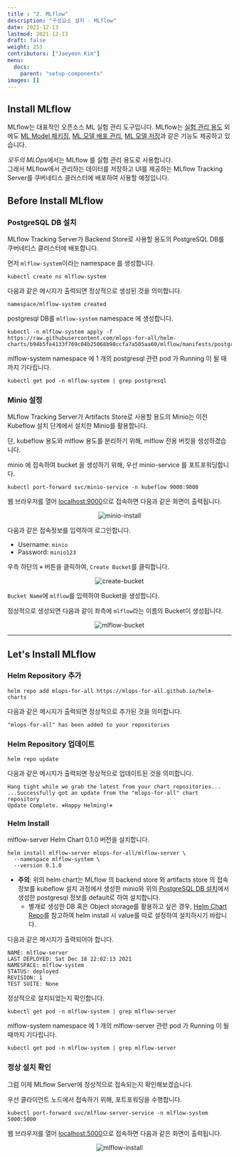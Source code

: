 ```yaml
---
title : "2. MLflow"
description: "구성요소 설치 - MLflow"
date: 2021-12-13
lastmod: 2021-12-13
draft: false
weight: 253
contributors: ["Jaeyeon Kim"]
menu:
  docs:
    parent: "setup-components"
images: []
---
```


## Install MLflow

MLflow는 대표적인 오픈소스 ML 실험 관리 도구입니다. MLflow는 [실험 관리 용도](https://mlflow.org/docs/latest/tracking.html#tracking) 외에도 [ML Model 패키징](https://mlflow.org/docs/latest/projects.html#projects), [ML 모델 배포 관리](https://mlflow.org/docs/latest/models.html#models), [ML 모델 저장](https://mlflow.org/docs/latest/model-registry.html#registry)과 같은 기능도 제공하고 있습니다.

*모두의 MLOps*에서는 MLflow 를 실험 관리 용도로 사용합니다.  
그래서 MLflow에서 관리하는 데이터를 저장하고 UI를 제공하는 MLflow Tracking Server를 쿠버네티스 클러스터에 배포하여 사용할 예정입니다.

## Before Install MLflow

### PostgreSQL DB 설치

MLflow Tracking Server가 Backend Store로 사용할 용도의 PostgreSQL DB를 쿠버네티스 클러스터에 배포합니다.

먼저 `mlflow-system`이라는 namespace 를 생성합니다.

```text
kubectl create ns mlflow-system
```

다음과 같은 메시지가 출력되면 정상적으로 생성된 것을 의미합니다.

```text
namespace/mlflow-system created
```

postgresql DB를 `mlflow-system` namespace 에 생성합니다.

```text
kubectl -n mlflow-system apply -f https://raw.githubusercontent.com/mlops-for-all/helm-charts/b94b5fe4133f769c04b25068b98ccfa7a505aa60/mlflow/manifests/postgres.yaml 
```

mlflow-system namespace 에 1 개의 postgresql 관련 pod 가 Running 이 될 때까지 기다립니다.

```text
kubectl get pod -n mlflow-system | grep postgresql
```

### Minio 설정

MLflow Tracking Server가 Artifacts Store로 사용할 용도의 Minio는 이전 Kubeflow 설치 단계에서 설치한 Minio를 활용합니다.

단, kubeflow 용도와 mlflow 용도를 분리하기 위해, mlflow 전용 버킷을 생성하겠습니다.

minio 에 접속하여 bucket 을 생성하기 위해, 우선 minio-service 를 포트포워딩합니다.

```text
kubectl port-forward svc/minio-service -n kubeflow 9000:9000
```

웹 브라우저를 열어 [localhost:9000](http://localhost:9000)으로 접속하면 다음과 같은 화면이 출력됩니다.

<p align="center">
  <img src="/images/docs/setup-modules/minio-install.png" title="minio-install"/>
</p>

다음과 같은 접속정보를 입력하여 로그인합니다.

- Username: `minio`
- Password: `minio123`

우측 하단의 **`+`** 버튼을 클릭하여, `Create Bucket`를 클릭합니다.

<p align="center">
  <img src="/images/docs/setup-modules/create-bucket.png" title="create-bucket"/>
</p>

`Bucket Name`에 `mlflow`를 입력하여 Bucket을 생성합니다.

정상적으로 생성되면 다음과 같이 좌측에 `mlflow`라는 이름의 Bucket이 생성됩니다.

<p align="center">
  <img src="/images/docs/setup-modules/mlflow-bucket.png" title="mlflow-bucket"/>
</p>

---

## Let's Install MLflow

### Helm Repository 추가

```text
helm repo add mlops-for-all https://mlops-for-all.github.io/helm-charts
```

다음과 같은 메시지가 출력되면 정상적으로 추가된 것을 의미합니다.

```text
"mlops-for-all" has been added to your repositories
```

### Helm Repository 업데이트

```text
helm repo update
```

다음과 같은 메시지가 출력되면 정상적으로 업데이트된 것을 의미합니다.

```text
Hang tight while we grab the latest from your chart repositories...
...Successfully got an update from the "mlops-for-all" chart repository
Update Complete. ⎈Happy Helming!⎈
```

### Helm Install

mlflow-server Helm Chart 0.1.0 버전을 설치합니다.

```text
helm install mlflow-server mlops-for-all/mlflow-server \
  --namespace mlflow-system \
  --version 0.1.0
```

- **주의**: 위의 helm chart는 MLflow 의 backend store 와 artifacts store 의 접속 정보를 kubeflow 설치 과정에서 생성한 minio와 위의 [PostgreSQL DB 설치](#postgresql-db-설치)에서 생성한 postgresql 정보를 default로 하여 설치합니다.
  - 별개로 생성한 DB 혹은 Object storage를 활용하고 싶은 경우, [Helm Chart Repo](https://github.com/mlops-for-all/helm-charts/tree/main/mlflow/chart)를 참고하여 helm install 시 value를 따로 설정하여 설치하시기 바랍니다.

다음과 같은 메시지가 출력되어야 합니다.

```text
NAME: mlflow-server
LAST DEPLOYED: Sat Dec 18 22:02:13 2021
NAMESPACE: mlflow-system
STATUS: deployed
REVISION: 1
TEST SUITE: None
```

정상적으로 설치되었는지 확인합니다.

```text
kubectl get pod -n mlflow-system | grep mlflow-server
```

mlflow-system namespace 에 1 개의 mlflow-server 관련 pod 가 Running 이 될 때까지 기다립니다.

```text
kubectl get pod -n mlflow-system | grep mlflow-server
```

### 정상 설치 확인

그럼 이제 MLflow Server에 정상적으로 접속되는지 확인해보겠습니다.

우선 클라이언트 노드에서 접속하기 위해, 포트포워딩을 수행합니다.

```text
kubectl port-forward svc/mlflow-server-service -n mlflow-system 5000:5000
```

웹 브라우저를 열어 [localhost:5000](http://localhost:5000)으로 접속하면 다음과 같은 화면이 출력됩니다.

<p align="center">
  <img src="/images/docs/setup-modules/mlflow-install.png" title="mlflow-install"/>
</p>
